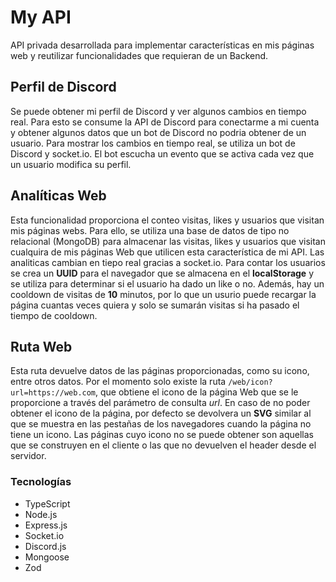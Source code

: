 # My API

API privada desarrollada para implementar características en mis páginas web y reutilizar funcionalidades que requieran de un Backend.

## Perfil de Discord
Se puede obtener mi perfil de Discord y ver algunos cambios en tiempo real. Para esto se consume la API de Discord para conectarme a mi cuenta y obtener algunos datos que un bot de Discord no podria obtener de un usuario.
Para mostrar los cambios en tiempo real, se utiliza un bot de Discord y socket.io. El bot escucha un evento que se activa cada vez que un usuario modifica su perfil.

## Analíticas Web
Esta funcionalidad proporciona el conteo visitas, likes y usuarios que visitan mis páginas webs. Para ello, se utiliza una base de datos de tipo no relacional (MongoDB) para almacenar las visitas, likes y usuarios que visitan cualquira de mis páginas Web que utilicen esta característica de mi API.
Las analiticas cambian en tiepo real gracias a socket.io.
Para contar los usuarios se crea un **UUID** para el navegador que se almacena en el **localStorage** y se utiliza para determinar si el usuario ha dado un like o no.
Además, hay un cooldown de visitas de **10** minutos, por lo que un usurio puede recargar la página cuantas veces quiera y solo se sumarán visitas si ha pasado el tiempo de cooldown.

## Ruta Web
Esta ruta devuelve datos de las páginas proporcionadas, como su icono, entre otros datos.
Por el momento solo existe la ruta `/web/icon?url=https://web.com`, que obtiene el icono de la página Web que se le proporcione a través del parámetro de consulta *url*.
En caso de no poder obtener el icono de la página, por defecto se devolvera un **SVG** similar al que se muestra en las pestañas de los navegadores cuando la página no tiene un icono.
Las páginas cuyo icono no se puede obtener son aquellas que se construyen en el cliente o las que no devuelven el header desde el servidor.

### Tecnologías
- TypeScript
- Node.js
- Express.js
- Socket.io
- Discord.js
- Mongoose
- Zod
